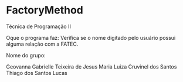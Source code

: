 # FactoryMethod

Técnica de Programação II

Oque o programa faz:
 Verifica se o nome digitado pelo usuário possui alguma relação com a FATEC.
 
 Nome do grupo:
 
 Geovanna Gabrielle Teixeira de Jesus
 Maria Luiza Cruvinel dos Santos
 Thiago dos Santos Lucas
